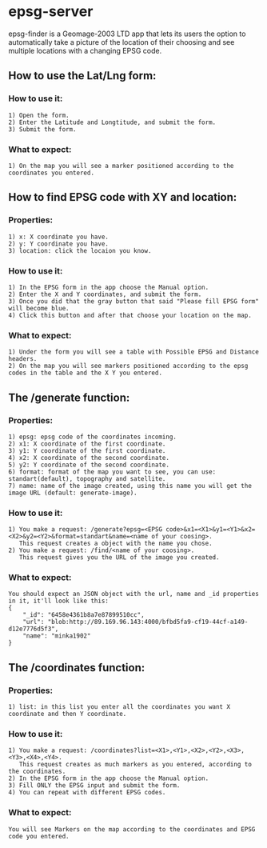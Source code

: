 # epsg-server
epsg-finder is a Geomage-2003 LTD app that lets its users the option to automatically take a picture of the location of their choosing and see multiple locations with a changing EPSG code.

## How to use the Lat/Lng form:
### How to use it:
    1) Open the form.
    2) Enter the Latitude and Longtitude, and submit the form.
    3) Submit the form.
    
### What to expect:
    1) On the map you will see a marker positioned according to the coordinates you entered.
    
## How to find EPSG code with XY and location:
### Properties:
    1) x: X coordinate you have.
    2) y: Y coordinate you have.
    3) location: click the locaion you know.
    
### How to use it:
    1) In the EPSG form in the app choose the Manual option.
    2) Enter the X and Y coordinates, and submit the form.
    3) Once you did that the gray button that said "Please fill EPSG form" will become blue.
    4) Click this button and after that choose your location on the map. 

### What to expect:
    1) Under the form you will see a table with Possible EPSG and Distance headers.
    2) On the map you will see markers positioned according to the epsg codes in the table and the X Y you entered.

## The /generate function:
### Properties:
    1) epsg: epsg code of the coordinates incoming.
    2) x1: X coordinate of the first coordinate.
    3) y1: Y coordinate of the first coordinate.
    4) x2: X coordinate of the second coordinate.
    5) y2: Y coordinate of the second coordinate.
    6) format: format of the map you want to see, you can use: standart(default), topography and satellite.
    7) name: name of the image created, using this name you will get the image URL (default: generate-image).

### How to use it:
    1) You make a request: /generate?epsg=<EPSG code>&x1=<X1>&y1=<Y1>&x2=<X2>&y2=<Y2>&format=standart&name=<name of your coosing>.
       This request creates a object with the name you chose.
    2) You make a request: /find/<name of your coosing>.
       This request gives you the URL of the image you created.

### What to expect:
    You should expect an JSON object with the url, name and _id properties in it, it'll look like this:
    {
        "_id": "6458e4361b8a7e87899510cc",
        "url": "blob:http://89.169.96.143:4000/bfbd5fa9-cf19-44cf-a149-d12e7776d5f3",
        "name": "minka1902"
    }
    
## The /coordinates function:
### Properties:
    1) list: in this list you enter all the coordinates you want X coordinate and then Y coordinate.

### How to use it:
    1) You make a request: /coordinates?list=<X1>,<Y1>,<X2>,<Y2>,<X3>,<Y3>,<X4>,<Y4>.
       This request creates as much markers as you entered, according to the coordinates.
    2) In the EPSG form in the app choose the Manual option.
    3) Fill ONLY the EPSG input and submit the form.
    4) You can repeat with different EPSG codes.

### What to expect:
    You will see Markers on the map according to the coordinates and EPSG code you entered.
